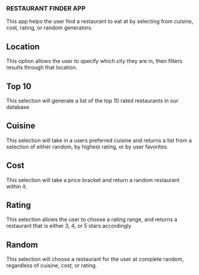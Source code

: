 ### RESTAURANT FINDER APP ###

This app helps the user find a restaurant to eat at by selecting from cuisine, cost, rating, or random generators.

## Location ##

This option allows the user to specify which city they are in, then filters results through that location.

## Top 10 ##

This selection will generate a list of the top 10 rated restaurants in our database

## Cuisine ##

This selection will take in a users preferred cuisine and returns a list from a selection of either random, by highest rating, or by user favorites.

## Cost ##

This selection will take a price bracket and return a random restaurant within it.

## Rating ##

This selection allows the user to choose a rating range, and returns a restaurant that is either 3, 4, or 5 stars accordingly

## Random ##

This selection will choose a restaurant for the user at complete random, regardless of cuisine, cost, or rating.
